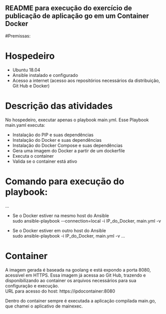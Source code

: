 <h2> README para execução do exercício de publicação de aplicação go em um Container Docker </h2>
#Premissas:

# Hospedeiro
- Ubuntu 18.04
- Ansible instalado e configurado
- Acesso a internet (acesso aos repositórios necessários da distribuição, Git Hub e Docker)


# Descrição das atividades
No hospedeiro, executar apenas o playbook main.yml.
Esse Playbook main.yaml executa:
- Instalação do PIP e suas dependências
- Instalação do Docker e suas dependências
- Instalação do Docker Compose e suas dependências
- Gera uma imagem do Docker a partir de um dockerfile
- Executa o container
- Valida se o container está ativo

# Comando para execução do playbook:
...
- Se o Docker estiver na mesmo host do Ansible <br>
sudo ansible-playbook --connection=local -i IP_do_Docker, main.yml -v

- Se o Docker estiver em outro host do Ansible <br>
sudo ansible-playbook -i IP_do_Docker, main.yml -v
...

# Container
A imagem gerada é baseada na goolang e está expondo a porta 8080, acessível em HTTPS.
Essa imagem já acessa ao Git Hub, trazendo e disponibilizando ao container os arquivos necessários para sua configuração e execução.<br>
URL para acesso do host: https://ipdocontainer:8080

Dentro do container sempre é executada a aplicação compilada main.go, que chamei o aplicativo de mainexec.




